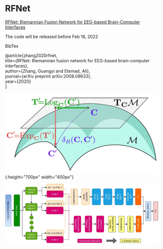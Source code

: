 # RFNet


[RFNet: Riemannian Fusion Network for EEG-based Brain-Computer Interfaces](https://arxiv.org/abs/2008.08633)

The code will be released before Feb 16, 2022

BibTex

@article{zhang2020rfnet, <br />
  title={RFNet: Riemannian fusion network for EEG-based brain-computer interfaces},<br />
  author={Zhang, Guangyi and Etemad, Ali},<br />
  journal={arXiv preprint arXiv:2008.08633},<br />
  year={2020}<br />
}<br />


![Riemannian Manifold](/doc/manifold.jpg){:height="700px" width="400px"}

![RFNet Arch](/doc/riemannian.jpg) 
